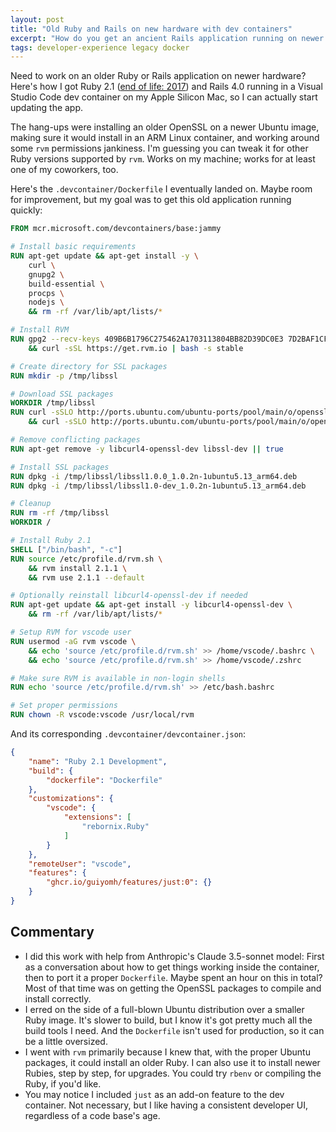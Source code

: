```yaml
---
layout: post
title: "Old Ruby and Rails on new hardware with dev containers"
excerpt: "How do you get an ancient Rails application running on newer hardware? Dev containers to the rescue!"
tags: developer-experience legacy docker
---
```


Need to work on an older Ruby or Rails application on newer hardware? Here's how I got Ruby 2.1 ([end of life: 2017](https://endoflife.date/ruby)) and Rails 4.0 running in a Visual Studio Code dev container on my Apple Silicon Mac, so I can actually start updating the app.

The hang-ups were installing an older OpenSSL on a newer Ubuntu image, making sure it would install in an ARM Linux container, and working around some `rvm` permissions jankiness. I'm guessing you can tweak it for other Ruby versions supported by `rvm`. Works on my machine; works for at least one of my coworkers, too.

Here's the `.devcontainer/Dockerfile` I eventually landed on. Maybe room for improvement, but my goal was to get this old application running quickly:

```Dockerfile
FROM mcr.microsoft.com/devcontainers/base:jammy

# Install basic requirements
RUN apt-get update && apt-get install -y \
    curl \
    gnupg2 \
    build-essential \
    procps \
    nodejs \
    && rm -rf /var/lib/apt/lists/*

# Install RVM
RUN gpg2 --recv-keys 409B6B1796C275462A1703113804BB82D39DC0E3 7D2BAF1CF37B13E2069D6956105BD0E739499BDB \
    && curl -sSL https://get.rvm.io | bash -s stable

# Create directory for SSL packages
RUN mkdir -p /tmp/libssl

# Download SSL packages
WORKDIR /tmp/libssl
RUN curl -sSLO http://ports.ubuntu.com/ubuntu-ports/pool/main/o/openssl1.0/libssl1.0.0_1.0.2n-1ubuntu5.13_arm64.deb \
    && curl -sSLO http://ports.ubuntu.com/ubuntu-ports/pool/main/o/openssl1.0/libssl1.0-dev_1.0.2n-1ubuntu5.13_arm64.deb

# Remove conflicting packages
RUN apt-get remove -y libcurl4-openssl-dev libssl-dev || true

# Install SSL packages
RUN dpkg -i /tmp/libssl/libssl1.0.0_1.0.2n-1ubuntu5.13_arm64.deb
RUN dpkg -i /tmp/libssl/libssl1.0-dev_1.0.2n-1ubuntu5.13_arm64.deb

# Cleanup
RUN rm -rf /tmp/libssl
WORKDIR /

# Install Ruby 2.1
SHELL ["/bin/bash", "-c"]
RUN source /etc/profile.d/rvm.sh \
    && rvm install 2.1.1 \
    && rvm use 2.1.1 --default

# Optionally reinstall libcurl4-openssl-dev if needed
RUN apt-get update && apt-get install -y libcurl4-openssl-dev \
    && rm -rf /var/lib/apt/lists/*

# Setup RVM for vscode user
RUN usermod -aG rvm vscode \
    && echo 'source /etc/profile.d/rvm.sh' >> /home/vscode/.bashrc \
    && echo 'source /etc/profile.d/rvm.sh' >> /home/vscode/.zshrc

# Make sure RVM is available in non-login shells
RUN echo 'source /etc/profile.d/rvm.sh' >> /etc/bash.bashrc

# Set proper permissions
RUN chown -R vscode:vscode /usr/local/rvm
```

And its corresponding `.devcontainer/devcontainer.json`:

```json
{
    "name": "Ruby 2.1 Development",
    "build": {
        "dockerfile": "Dockerfile"
    },
    "customizations": {
        "vscode": {
            "extensions": [
                "rebornix.Ruby"
            ]
        }
    },
    "remoteUser": "vscode",
    "features": {
        "ghcr.io/guiyomh/features/just:0": {}
    }
}
```

## Commentary

- I did this work with help from Anthropic's Claude 3.5-sonnet model: First as a conversation about how to get things working inside the container, then to port it a proper `Dockerfile`. Maybe spent an hour on this in total? Most of that time was on getting the OpenSSL packages to compile and install correctly.
- I erred on the side of a full-blown Ubuntu distribution over a smaller Ruby image. It's slower to build, but I know it's got pretty much all the build tools I need. And the `Dockerfile` isn't used for production, so it can be a little oversized.
- I went with `rvm` primarily because I knew that, with the proper Ubuntu packages, it could install an older Ruby. I can also use it to install newer Rubies, step by step, for upgrades. You could try `rbenv` or compiling the Ruby, if you'd like.
- You may notice I included `just` as an add-on feature to the dev container. Not necessary, but I like having a consistent developer UI, regardless of a code base's age.
